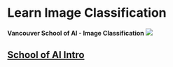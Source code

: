 # Learn Image Classification
**Vancouver School of AI - Image Classification**
![](additional/tensorflow-1.gif)

## [School of AI Intro](https://docs.google.com/presentation/d/1mFC2Oh-iqVO1UHexSt2XP0RN_bq-yZPVBLSI7r3roLI/edit?usp=sharing)
